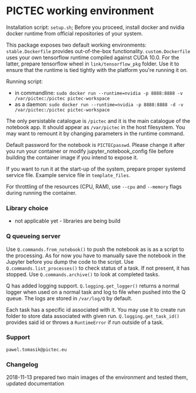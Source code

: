 # PICTEC working environment

Installation script: `setup.sh`; Before you proceed, install docker and nvidia docker runtime from official repositories of your system.

This package exposes two default working environments: `stable.Dockerfile` provides out-of-the-box functionality. `custom.Dockerfile` uses
your own tensorflow runtime compiled against CUDA 10.0. For the latter, prepare tensorflow wheel in `link/tensorflow_pkg` folder.
Use it to ensure that the runtime is tied tightly with the platform you're running it on.

Running script:

- in commandline: `sudo docker run --runtime=nvidia -p 8888:8888 -v /var/pictec:/pictec pictec-workspace`
- as a daemon: `sudo docker run --runtime=nvidia -p 8888:8888 -d -v /var/pictec:/pictec pictec-workspace`

The only persistable catalogue is `/pictec` and it is the main catalogue of the notebook app. It should appear as `/var/pictec` in the host filesystem. You may want to remount it by changing parameters in the runtime command.

Default password for the notebook is `PICTECpasswd`. Please change it after you run your container or modify jupyter_notebook_config file before building the container image if you intend to expose it.

If you want to run it at the start-up of the system, prepare proper systemd service file. Example service file in `template_files`.

For throttling of the resources (CPU, RAM), use `--cpu` and `--memory` flags during running the container.

### Library choice

- not applicable yet - libraries are being build

### Q queueing server

Use `Q.commands.from_notebook()` to push the notebook as is as a script to the processing. As for now you have to manually save the notebook in the Jupyter before you dump the code to the script.
Use `Q.commands.list_processes()` to check status of a task. If not present, it has stopped.
Use `Q.commands.archive()` to look at completed tasks.

Q has added logging support. `Q.logging.get_logger()` returns a normal logger when used on a normal task and log to file when pushed into the Q queue. The logs are stored in `/var/log/Q` by default.

Each task has a specific id associated with it. You may use it to create run folder to store data associated with given run. `Q.logging.get_task_id()` provides said id or throws a `RuntimeError` if run outside of a task.

### Support

`pawel.tomasik@pictec.eu`

### Changelog

2018-11-13 prepared two main images of the environment and tested them, updated documentation
